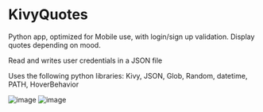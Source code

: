 # KivyQuotes
Python app, optimized for Mobile use, with login/sign up validation. Display quotes depending on mood.

Read and writes user credentials in a JSON file

Uses the following python libraries: Kivy, JSON, Glob, Random, datetime, PATH, HoverBehavior

![image](https://user-images.githubusercontent.com/53841303/134403152-43273d27-9daa-47f2-bdb6-97820c5252ae.png)
![image](https://user-images.githubusercontent.com/53841303/134403295-4389a2ed-1409-4716-be7e-3d348dc09631.png)
